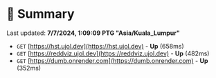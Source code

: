 # 📖 Summary
Last updated: **7/7/2024, 1:09:09 PTG "Asia/Kuala_Lumpur"**

- `GET` [https://hst.ujol.dev](https://hst.ujol.dev) - **Up** (658ms)
- `GET` [https://reddviz.ujol.dev](https://reddviz.ujol.dev) - **Up** (482ms)
- `GET` [https://dumb.onrender.com](https://dumb.onrender.com) - **Up** (352ms)
